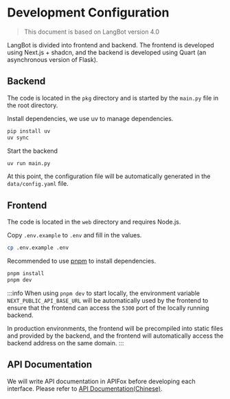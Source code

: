 # Development Configuration

> This document is based on LangBot version 4.0

LangBot is divided into frontend and backend. The frontend is developed using Next.js + shadcn, and the backend is developed using Quart (an asynchronous version of Flask).

## Backend

The code is located in the `pkg` directory and is started by the `main.py` file in the root directory.

Install dependencies, we use uv to manage dependencies.

```bash
pip install uv
uv sync
```

Start the backend

```bash
uv run main.py
```

At this point, the configuration file will be automatically generated in the `data/config.yaml` file.

## Frontend

The code is located in the `web` directory and requires Node.js.

Copy `.env.example` to `.env` and fill in the values.

```bash
cp .env.example .env
```

Recommended to use [pnpm](https://pnpm.io/installation) to install dependencies.

```bash
pnpm install
pnpm dev
```

:::info
When using `pnpm dev` to start locally, the environment variable `NEXT_PUBLIC_API_BASE_URL` will be automatically used by the frontend to ensure that the frontend can access the `5300` port of the locally running backend.

In production environments, the frontend will be precompiled into static files and provided by the backend, and the frontend will automatically access the backend address on the same domain.
:::

## API Documentation

We will write API documentation in APIFox before developing each interface. Please refer to [API Documentation(Chinese)](https://ok52vhsenr.apifox.cn/).
